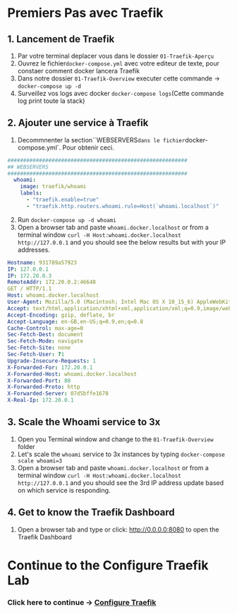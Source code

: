 # Premiers Pas avec Traefik

## 1. Lancement de Traefik
1. Par votre terminal deplacer vous dans le dossier `01-Traefik-Aperçu`
2. Ouvrez le fichier`docker-compose.yml` avec votre editeur de texte, pour constaer comment docker lancera Traefik
3. Dans notre dossier `01-Traefik-Overview` executer cette commande -> `docker-compose up -d`
4. Surveillez vos logs avec docker `docker-compose logs`(Cette commande log print toute la stack)

##  2. Ajouter une service à Traefik
1. Decommnenter la section``WEBSERVERS` dans le fichier `docker-compose.yml`. Pour obtenir ceci.

```yaml
#########################################################
## WEBSERVERS
#########################################################
  whoami:
    image: traefik/whoami
    labels: 
      - "traefik.enable=true"
      - "traefik.http.routers.whoami.rule=Host(`whoami.localhost`)"
```

2. Run `docker-compose up -d whoami`
3. Open a browser tab and paste `whoami.docker.localhost`  or from a terminal window `curl -H Host:whoami.docker.localhost http://127.0.0.1` and you should see the below results but with your IP addresses.

```yml
Hostname: 931789a57923
IP: 127.0.0.1
IP: 172.20.0.3
RemoteAddr: 172.20.0.2:46648
GET / HTTP/1.1
Host: whoami.docker.localhost
User-Agent: Mozilla/5.0 (Macintosh; Intel Mac OS X 10_15_6) AppleWebKit/537.36 (KHTML, like Gecko) Chrome/84.0.4147.89 Safari/537.36
Accept: text/html,application/xhtml+xml,application/xml;q=0.9,image/webp,image/apng,*/*;q=0.8,application/signed-exchange;v=b3;q=0.9
Accept-Encoding: gzip, deflate, br
Accept-Language: en-GB,en-US;q=0.9,en;q=0.8
Cache-Control: max-age=0
Sec-Fetch-Dest: document
Sec-Fetch-Mode: navigate
Sec-Fetch-Site: none
Sec-Fetch-User: ?1
Upgrade-Insecure-Requests: 1
X-Forwarded-For: 172.20.0.1
X-Forwarded-Host: whoami.docker.localhost
X-Forwarded-Port: 80
X-Forwarded-Proto: http
X-Forwarded-Server: 07d5bffe1678
X-Real-Ip: 172.20.0.1

```

##  3. Scale the Whoami service to 3x
1. Open you Terminal window and change to the `01-Traefik-Overview` folder
2. Let's scale the `whoami` service to 3x instances by typing `docker-compose scale whoami=3`
3. Open a browser tab and paste `whoami.docker.localhost`  or from a terminal window `curl -H Host:whoami.docker.localhost http://127.0.0.1` and you should see the 3rd IP address update based on which service is responding.

##  4. Get to know the Traefik Dashboard
1. Open a browser tab and type or click: http://0.0.0.0:8080 to open the Traefik Dashboard


# Continue to the Configure Traefik Lab

### Click here to continue -> [Configure Traefik](https://github.com/56kcloud/traefik-training/blob/master/02-Configure-Traefik/traefik-configuration.md)